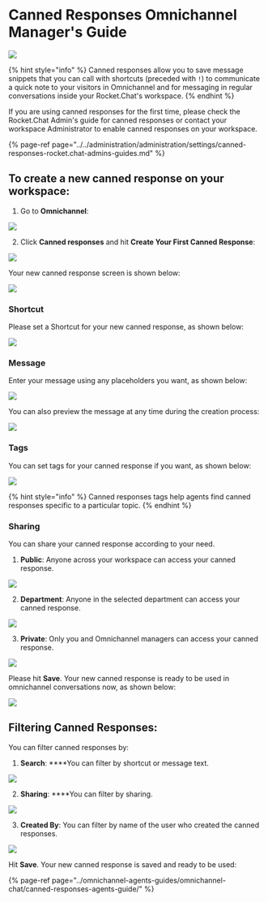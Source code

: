 # Canned Responses Omnichannel Manager's Guide

![](../../../.gitbook/assets/2021-06-10_22-31-38%20%283%29%20%283%29%20%283%29%20%283%29.jpg)

{% hint style="info" %}
Canned responses allow you to save message snippets that you can call with shortcuts \(preceded with `!`\) to communicate a quick note to your visitors in Omnichannel and for messaging in regular conversations inside your Rocket.Chat's workspace.
{% endhint %}

  
If you are using canned responses for the first time, please check the Rocket.Chat Admin's guide for canned responses or contact your workspace Administrator to enable canned responses on your workspace.

{% page-ref page="../../administration/administration/settings/canned-responses-rocket.chat-admins-guides.md" %}

## To create a new canned response on your workspace:

1. Go to **Omnichannel**:

![](../../../.gitbook/assets/image%20%28502%29%20%281%29%20%281%29.png)

2. Click **Canned responses** and hit **Create Your First Canned Response**:

![](../../../.gitbook/assets/image%20%28551%29.png)

Your new canned response screen is shown below:

![](../../../.gitbook/assets/image%20%28553%29.png)

### Shortcut

Please set a Shortcut for your new canned response, as shown below:

![](../../../.gitbook/assets/image%20%28530%29.png)



### Message

Enter your message using any placeholders you want, as shown below:

![](../../../.gitbook/assets/image%20%28516%29.png)

You can also preview the message at any time during the creation process:

![](../../../.gitbook/assets/image%20%28532%29.png)

### Tags

You can set tags for your canned response if you want, as shown below:

![](../../../.gitbook/assets/image%20%28518%29.png)

{% hint style="info" %}
Canned responses tags help agents find canned responses specific to a particular topic.
{% endhint %}

### Sharing

You can share your canned response according to your need. 

1. **Public**: Anyone across your workspace can access your canned response.

![](../../../.gitbook/assets/image%20%28538%29.png)

2. **Department**: Anyone in the selected department can access your canned response.

![](../../../.gitbook/assets/image%20%28498%29.png)

3. **Private**: Only you and Omnichannel managers can access your canned response.

![](../../../.gitbook/assets/image%20%28506%29%20%282%29%20%282%29%20%282%29.png)

Please hit **Save**. Your new canned response is ready to be used in omnichannel conversations now, as shown below:

![](../../../.gitbook/assets/image%20%28517%29.png)

  
  


## Filtering Canned Responses:

You can filter canned responses by:

1. **Search**: ****You can filter by shortcut or message text.

![](../../../.gitbook/assets/image%20%28549%29.png)

2. **Sharing**: ****You can filter by sharing.

![](../../../.gitbook/assets/image%20%28500%29.png)

  
3. **Created By**: You can filter by name of the user who created the canned responses.

![](../../../.gitbook/assets/image%20%28507%29.png)

Hit **Save**. Your new canned response is saved and ready to be used:

{% page-ref page="../omnichannel-agents-guides/omnichannel-chat/canned-responses-agents-guide/" %}

